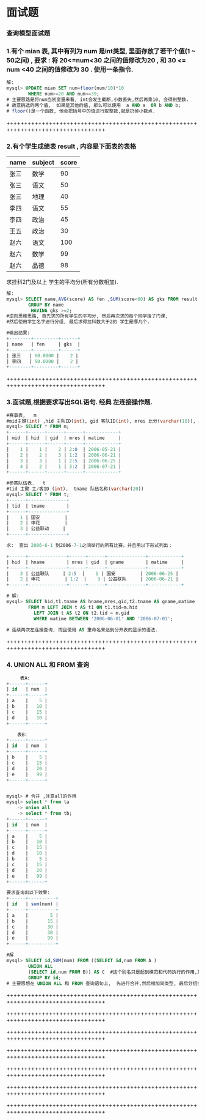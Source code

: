 # 面试题

### 查询模型面试题

### 1.有个 mian 表, 其中有列为 num 是int类型,  里面存放了若干个值\(1 ~ 50之间\) ,  要求 : 将  20&lt;=num&lt;30  之间的值修改为20 ,  和 30 &lt;= num &lt;40  之间的值修改为 30 .   使用一条指令.

```sql
解:
mysql> UPDATE mian SET num=floor(num/10)*10     
        WHERE num>=20 AND num<=39;
# 主要思路是将num当初变量来看, int会发生截断,小数丢失,然后再乘10, 会得到整数.
# 故意挑选的两个值,  如果是其他的值, 那么可以使用  a AND a  OR b AND b;
# floor()是一个函数, 他会把括号中的值进行取整数,就是扔掉小数点. 
```



++++++++++++++++++++++++++++++++++++++++++++++++++++++++++++++++++++++++++++++++++

### 2.有个学生成绩表 result  , 内容是下面表的表格  

| name | subject | score |
| :--- | :--- | :--- |
| 张三 | 数学 | 90 |
| 张三 | 语文 | 50 |
| 张三 | 地理 | 40 |
| 李四 | 语文 | 55 |
| 李四 | 政治 | 45 |
| 王五 | 政治 | 30 |
| 赵六 | 语文 | 100 |
| 赵六 | 数学 | 99 |
| 赵六 | 品德 | 98 |

 求挂科2门及以上  学生的平均分\(所有分数相加\).

```sql
解:
mysql> SELECT name,AVG(score) AS fen ,SUM(score<60) AS gks FROM result
        GROUP BY name 
         HAVING gks >=2;
#逆向思维思路, 首先求的所有学生的平均分, 然后再次求的每个同学挂了门课,
#然后使用学生名字进行分组, 最后求得挂科数大于2的 学生是哪几个.

#输出结果:
+--------+---------+------+
| name   | fen     | gks  |
+--------+---------+------+
| 张三   | 60.0000 |    2 |
| 李四   | 50.0000 |    2 |
+--------+---------+------+
```



++++++++++++++++++++++++++++++++++++++++++++++++++++++++++++++++++++++++++++++++++

### 3.面试题,根据要求写出SQL语句.  经典 左连接操作题.

```sql
#赛事表,   m 
#mid主键(int) ,hid 主队ID(int), gid 客队ID(int), mres 比分(varchar(10)), matime 时间(date)
mysql> SELECT * FROM m;
+------+------+------+------+------------+
| mid  | hid  | gid  | mres | matime     |
+------+------+------+------+------------+
|    1 |    1 |    2 | 2:0  | 2006-05-21 |
|    2 |    2 |    3 | 1:2  | 2006-06-21 |
|    3 |    3 |    1 | 2:5  | 2006-06-25 |
|    4 |    2 |    1 | 3:2  | 2006-07-21 |
+------+------+------+------+------------+

#参赛队伍表.   t
#tid 主键 主/客ID (int),  tname 队伍名称(varchar(20)) 
mysql> SELECT * FROM t;
+------+--------------+
| tid  | tname        |
+------+--------------+
|    1 | 国安         |
|    2 | 申花         |
|    3 | 公益联动     |
+------+--------------+

求:  查出 2006-6-1 到2006-7-1之间举行的所有比赛，并且用以下形式列出：

+------+--------------+------+------+--------------+------------+
| hid  | hname        | mres | gid  | gname        | matime     |
+------+--------------+------+------+--------------+------------+
|    3 | 公益联队     | 2:5  |    1 | 国安         | 2006-06-25 |
|    2 | 申花         | 1:2  |    3 | 公益联队     | 2006-06-21 |
+------+--------------+------+------+--------------+------------+
```

```sql
# 解:
mysql> SELECT hid,t1.tname AS hname,mres,gid,t2.tname AS gname,matime 
        FROM m LEFT JOIN t AS t1 ON t1.tid=m.hid  
          LEFT JOIN t AS t2 ON t2.tid = m.gid  
          WHERE matime BETWEEN '2006-06-01' AND '2006-07-01';

# 连续两次左连接查询, 而且使用 AS 重命名来达到分开表的显示的语法.
```

++++++++++++++++++++++++++++++++++++++++++++++++++++++++++++++++++++++++++++++++++

###  4.  UNION ALL 和 FROM 查询

```sql
     表A:
+------+------+
| id   | num  |
+------+------+
| a    |    5 |
| b    |   10 |
| c    |   15 |
| d    |   10 |
+------+------+

    表B:
+------+------+
| id   | num  |
+------+------+
| b    |    5 |
| c    |   15 |
| d    |   20 |
| e    |   99 |
+------+------+


mysql> # 合并 ,注意all的作用
mysql> select * from ta 
    -> union all
    -> select * from tb;
+------+------+
| id   | num  |
+------+------+
| a    |    5 |
| b    |   10 |
| c    |   15 |
| d    |   10 |
| b    |    5 |
| c    |   15 |
| d    |   20 |
| e    |   99 |
+------+------+

要求查询出以下效果:
+------+----------+
| id   | sum(num) |
+------+----------+
| a    |        5 |
| b    |       15 |
| c    |       30 |
| d    |       30 |
| e    |       99 |
+------+----------+
```

```sql
#解  
mysql> SELECT id,SUM(num) FROM ((SELECT id,num FROM A ) 
        UNION ALL 
        (SELECT id,num FROM B)) AS C  #这个别名只是起到模范和代码执行的作用,其实根本没用到这个
        GROUP BY id;
# 主要思想在 UNION ALL 和 FROM 查询语句上,  先进行合并,然后相加同类型, 最后分组合并同类项.
```

++++++++++++++++++++++++++++++++++++++++++++++++++++++++++++++++++++++++++++++++++



++++++++++++++++++++++++++++++++++++++++++++++++++++++++++++++++++++++++++++++++++





++++++++++++++++++++++++++++++++++++++++++++++++++++++++++++++++++++++++++++++++++





++++++++++++++++++++++++++++++++++++++++++++++++++++++++++++++++++++++++++++++++++





++++++++++++++++++++++++++++++++++++++++++++++++++++++++++++++++++++++++++++++++++



++++++++++++++++++++++++++++++++++++++++++++++++++++++++++++++++++++++++++++++++++





++++++++++++++++++++++++++++++++++++++++++++++++++++++++++++++++++++++++++++++++++







